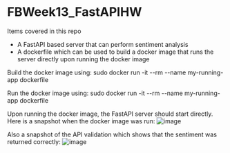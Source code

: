 # FBWeek13_FastAPIHW
Items covered in this repo
- A FastAPI based server that can perform sentiment analysis 
- A dockerfile which can be used to build a docker image that runs the server directly upon running the docker image

Build the docker image using:
sudo docker run -it --rm --name my-running-app dockerfile

Run the docker image using:
sudo docker run -it --rm --name my-running-app dockerfile

Upon running the docker image, the FastAPI server should start directly. Here is a snapshot when the docker image was run:
![image](https://user-images.githubusercontent.com/9631296/167274637-9de5376c-2b40-4fc3-b764-8c9d77c8f2c0.png)


Also a snapshot of the API validation which shows that the sentiment was returned correctly:
![image](https://user-images.githubusercontent.com/9631296/167274728-49d2453a-12df-42da-bd33-8747181ee3d9.png)
